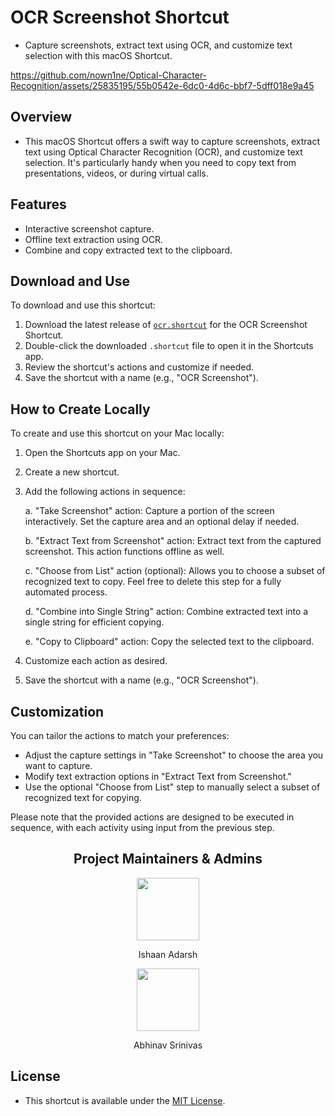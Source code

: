 # OCR Screenshot Shortcut
- Capture screenshots, extract text using OCR, and customize text selection with this macOS Shortcut.

https://github.com/nown1ne/Optical-Character-Recognition/assets/25835195/55b0542e-6dc0-4d6c-bbf7-5dff018e9a45

## Overview
- This macOS Shortcut offers a swift way to capture screenshots, extract text using Optical Character Recognition (OCR), and customize text selection. It's particularly handy when you need to copy text from presentations, videos, or during virtual calls.

## Features
- Interactive screenshot capture.
- Offline text extraction using OCR.
- Combine and copy extracted text to the clipboard.

## Download and Use

To download and use this shortcut:

1. Download the latest release of [```ocr.shortcut```](https://github.com/IshaanAdarsh/Optical-Character-Recognition/releases/tag/macOS) for the OCR Screenshot Shortcut.
2. Double-click the downloaded `.shortcut` file to open it in the Shortcuts app.
3. Review the shortcut's actions and customize if needed.
4. Save the shortcut with a name (e.g., "OCR Screenshot").
## How to Create Locally

To create and use this shortcut on your Mac locally:
1. Open the Shortcuts app on your Mac.
2. Create a new shortcut.
3. Add the following actions in sequence:

   a. "Take Screenshot" action: Capture a portion of the screen interactively. Set the capture area and an optional delay if needed.
   
   b. "Extract Text from Screenshot" action: Extract text from the captured screenshot. This action functions offline as well.
   
   c. "Choose from List" action (optional): Allows you to choose a subset of recognized text to copy. Feel free to delete this step for a fully automated process.
   
   d. "Combine into Single String" action: Combine extracted text into a single string for efficient copying.
   
   e. "Copy to Clipboard" action: Copy the selected text to the clipboard.

4. Customize each action as desired.
5. Save the shortcut with a name (e.g., "OCR Screenshot").

## Customization
You can tailor the actions to match your preferences:

- Adjust the capture settings in "Take Screenshot" to choose the area you want to capture.
- Modify text extraction options in "Extract Text from Screenshot."
- Use the optional "Choose from List" step to manually select a subset of recognized text for copying.

Please note that the provided actions are designed to be executed in sequence, with each activity using input from the previous step.

<h2 align="center"> Project Maintainers & Admins</h2> 
<div align="center"> 
    <a href="https://github.com/IshaanAdarsh">
    <img src="https://avatars.githubusercontent.com/u/100434702?v=4" width=100px height=100px />
    </a>
    <p align="center"> Ishaan Adarsh </p>
</div>

<div align="center"> 
    <a href="https://github.com/nown1ne">
    <img src="https://avatars.githubusercontent.com/u/25835195?v=4" width=100px height=100px />
    </a>
    <p align="center"> Abhinav Srinivas </p>
</div>

## License
- This shortcut is available under the [MIT License](LICENSE).

